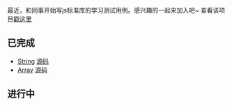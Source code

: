 最近，和同事开始写js标准库的学习测试用例。感兴趣的一起来加入吧~ 查看该项目[戳这里](https://github.com/iamjoel/front-end-resource/blob/master/learn/js/stdlib/)
## 已完成
* [String](http://iamjoel.github.io/front-end-resource/learn/js/stdlib/string.html) [源码](https://github.com/iamjoel/front-end-resource/blob/master/learn/js/stdlib/string.html)
* [Array](http://iamjoel.github.io/front-end-resource/learn/js/stdlib/array.html) [源码](https://github.com/iamjoel/front-end-resource/blob/master/learn/js/stdlib/array.html)
## 进行中
